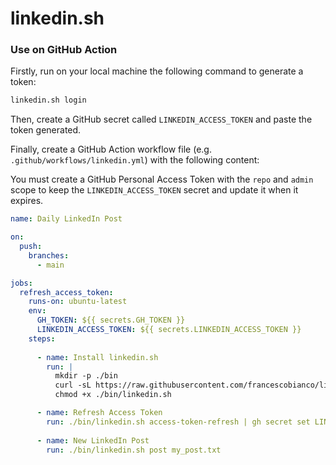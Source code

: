 # linkedin.sh


### Use on GitHub Action

Firstly, run on your local machine the following command to generate a token:

```bash
linkedin.sh login
```

Then, create a GitHub secret called `LINKEDIN_ACCESS_TOKEN` and paste the token generated.

Finally, create a GitHub Action workflow file (e.g. `.github/workflows/linkedin.yml`) with the following content:

You must create a GitHub Personal Access Token with the `repo` and `admin` scope to keep the `LINKEDIN_ACCESS_TOKEN` secret and update it when it expires.

```yaml
name: Daily LinkedIn Post

on:
  push:
    branches:
      - main

jobs:
  refresh_access_token:
    runs-on: ubuntu-latest
    env:      
      GH_TOKEN: ${{ secrets.GH_TOKEN }}
      LINKEDIN_ACCESS_TOKEN: ${{ secrets.LINKEDIN_ACCESS_TOKEN }}      
    steps:
          
      - name: Install linkedin.sh
        run: |
          mkdir -p ./bin
          curl -sL https://raw.githubusercontent.com/francescobianco/linkedin.sh/main/bin/linkedin.sh > ./bin/linkedin.sh 
          chmod +x ./bin/linkedin.sh 

      - name: Refresh Access Token
        run: ./bin/linkedin.sh access-token-refresh | gh secret set LINKEDIN_ACCESS_TOKEN
          
      - name: New LinkedIn Post
        run: ./bin/linkedin.sh post my_post.txt 
```
